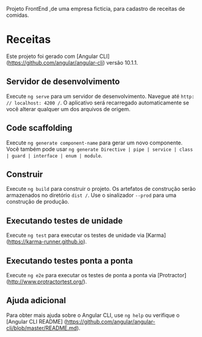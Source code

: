 Projeto FrontEnd ,de uma empresa ficticia, para cadastro de receitas de comidas.

# Receitas

Este projeto foi gerado com [Angular CLI] (https://github.com/angular/angular-cli) versão 10.1.1.

## Servidor de desenvolvimento

Execute `ng serve` para um servidor de desenvolvimento. Navegue até `http: // localhost: 4200 /`. O aplicativo será recarregado automaticamente se você alterar qualquer um dos arquivos de origem.

## Code scaffolding

Execute `ng generate component-name` para gerar um novo componente. Você também pode usar `ng generate Directive | pipe | service | class | guard | interface | enum | module`.

## Construir

Execute `ng build` para construir o projeto. Os artefatos de construção serão armazenados no diretório `dist /`. Use o sinalizador `--prod` para uma construção de produção.

## Executando testes de unidade

Execute `ng test` para executar os testes de unidade via [Karma] (https://karma-runner.github.io).

## Executando testes ponta a ponta

Execute `ng e2e` para executar os testes de ponta a ponta via [Protractor] (http://www.protractortest.org/).

## Ajuda adicional

Para obter mais ajuda sobre o Angular CLI, use `ng help` ou verifique o [Angular CLI README] (https://github.com/angular/angular-cli/blob/master/README.md).
